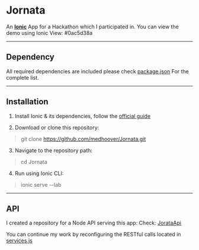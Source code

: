 Jornata
===================

An [**Ionic**](https://ionicframework.com) App for a Hackathon which I participated in.
You can view the demo using Ionic View: #0ac5d38a

----------

Dependency
-------------

All required dependencies are included please check [package.json](https://github.com/medhoover/Jornata/blob/master/package.json)
For the complete list.

----------

Installation
-------------------

 1. Install Ionic & its dependencies, follow the [official guide](http://ionicframework.com/docs/guide/installation.html)

 2. Download or clone this repository:
> git clone https://github.com/medhoover/Jornata.git

 3. Navigate to the repository path:
> cd Jornata

 4. Run using Ionic CLI:
> ionic serve --lab 

----------

API
-------------------

I created a repository for a Node API serving this app:
Check: [JorataApi](https://github.com/medhoover/JornataApi) 

You can continue my work by reconfiguring the RESTful calls located in [services.js](https://github.com/medhoover/Jornata/blob/master/www/js/services.js)
